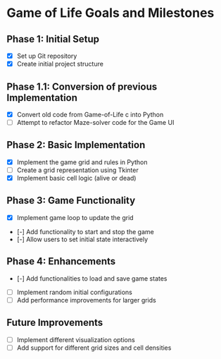 # Game of Life Goals and Milestones

## Phase 1: Initial Setup
- [x] Set up Git repository
- [x] Create initial project structure

## Phase 1.1: Conversion of previous Implementation
- [x] Convert old code from Game-of-Life c into Python
- [ ] Attempt to refactor Maze-solver code for the Game UI

## Phase 2: Basic Implementation
- [x] Implement the game grid and rules in Python
- [ ] Create a grid representation using Tkinter
- [x] Implement basic cell logic (alive or dead)

## Phase 3: Game Functionality
- [x] Implement game loop to update the grid
- [-] Add functionality to start and stop the game
- [-] Allow users to set initial state interactively

## Phase 4: Enhancements
- [-] Add functionalities to load and save game states
- [ ] Implement random initial configurations
- [ ] Add performance improvements for larger grids

## Future Improvements
- [ ] Implement different visualization options
- [ ] Add support for different grid sizes and cell densities